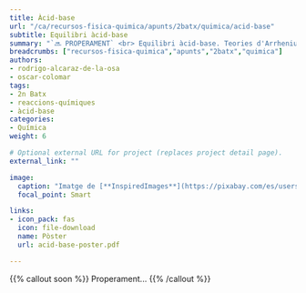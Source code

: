 ```yaml
---
title: Àcid-base
url: "/ca/recursos-fisica-quimica/apunts/2batx/quimica/acid-base"
subtitle: Equilibri àcid-base
summary: "`🔜 PROPERAMENT` <br> Equilibri àcid-base. Teories d'Arrhenius i de Brönsted-Lowry. Concepte de pH."
breadcrumbs: ["recursos-fisica-quimica","apunts","2batx","quimica"]
authors:
- rodrigo-alcaraz-de-la-osa
- oscar-colomar
tags:
- 2n Batx
- reaccions-químiques
- àcid-base
categories:
- Química
weight: 6

# Optional external URL for project (replaces project detail page).
external_link: ""

image:
  caption: "Imatge de [**InspiredImages**](https://pixabay.com/es/users/InspiredImages-57296/) en [Pixabay](https://pixabay.com/es/)"
  focal_point: Smart

links:
- icon_pack: fas
  icon: file-download
  name: Pòster
  url: acid-base-poster.pdf

---
```


{{% callout soon %}}
Properament...
{{% /callout %}}